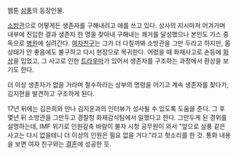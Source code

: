 웹툰 [삼풍](%EC%82%BC%ED%92%8D.md)의 등장인물.

[소방관](%EC%86%8C%EB%B0%A9%EA%B4%80.md)으로 어떻게든 생존자를 구해내려고 애를 쓰고 있다. 상사의 지시마저
어겨가며 내부에 진입한 결과 생존자 한 명을 찾아내 구해내는 쾌거를 달성했으나 본인도 가스 중독으로
[병원](%EB%B3%91%EC%9B%90.md)에 실려간다. [여자친구](%EC%97%AC%EC%9E%90%20%EC%B9%9C%EA%B5%AC.md)는 그가 더 다칠까봐 소방관을 그만 두라고 하지만,
몸 상태가 안 좋음에도 불구하고 다시 현장으로 복귀한다. 어렸을 때 화재사고로 손등에
[화상](%ED%99%94%EC%83%81.md)을 입었고, 그 사고로 인한
[트라우마](%ED%8A%B8%EB%9D%BC%EC%9A%B0%EB%A7%88.md)가 있어서 생존자를 구조하는 과정에서 환상을 보기도
한다.

더 이상 생존자가 없을 거라며 철수하라는 상부의 명령을 어기고 계속 생존자를 찾다가, 김지현을 발견하고 구조하게 된다.

17년 뒤에는 김은희와 만나 김지운과의 인터뷰가 성사될 수 있도록 도움을 준다. 그 후 몇년 뒤 소방관을 그만두고 경찰청 화재감식팀에서
일했다고 한다. 그만두게 된 경위를 설명하는데, IMF 위기로 인원감축 바람이 불자 시청 공무원이 와서 "앞으로 삼풍 같은 사고는 다시
없을테니 더 이상의 인원은 필요 없을 거다."라고 헛소리를 한 것. 통화 내용을 보면 여자 친구와는
[결혼](%EA%B2%B0%ED%98%BC.md)에 성공한 듯.

